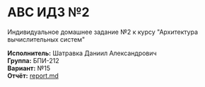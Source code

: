 # АВС ИДЗ №2

Индивидуальное домашнее задание №2 к курсу "Архитектура вычислительных систем"

**Исполнитель:** Шатравка Даниил Александрович <br/>
**Группа:** БПИ-212 <br/>
**Вариант:** №15 <br/>
**Отчёт:** [report.md](report.md "Кликабельная ссылка")